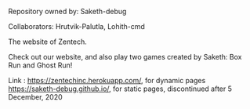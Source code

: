 Repository owned by: Saketh-debug

Collaborators: Hrutvik-Palutla, Lohith-cmd

The website of Zentech.

Check out our website, and also play two games created by Saketh: Box Run and Ghost Run!

Link : https://zentechinc.herokuapp.com/, for dynamic pages
       https://saketh-debug.github.io/, for static pages, discontinued after 5 December, 2020